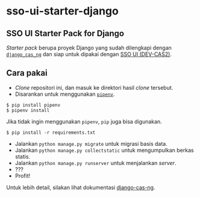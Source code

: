 # sso-ui-starter-django

## SSO UI Starter Pack for Django

*Starter pack* berupa proyek Django yang sudah dilengkapi
dengan [`django_cas_ng`][django-cas-ng] dan siap untuk dipakai
dengan [SSO UI (DEV-CAS2)][sso-ui-cas2].

## Cara pakai

- *Clone* repositori ini, dan masuk ke direktori hasil *clone* tersebut.
- Disarankan untuk menggunakan [`pipenv`][pipenv].

```shell
$ pip install pipenv
$ pipenv install
```

  Jika tidak ingin menggunakan `pipenv`, `pip` juga bisa digunakan.

```shell
$ pip install -r requirements.txt
```

- Jalankan `python manage.py migrate` untuk migrasi basis data.
- Jalankan `python manage.py collectstatic` untuk mengumpulkan berkas statis.
- Jalankan `python manage.py runserver` untuk menjalankan *server*.
- ???
- Profit!

Untuk lebih detail, silakan lihat dokumentasi [django-cas-ng][django-cas-ng].


[django-cas-ng]: https://github.com/mingchen/django-cas-ng
[sso-ui-cas2]: https://sso.ui.ac.id/cas2
[pipenv]: https://pypi.org/project/pipenv
